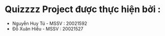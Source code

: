 # Quizzzz Project được thực hiện bởi :
+ Nguyễn Huy Tú - MSSV : 20021592
+ Đỗ Xuân Hiểu - MSSV : 20021527
